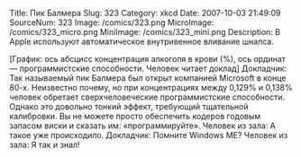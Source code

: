 Title: Пик Балмера 
Slug: 323 
Category: xkcd 
Date: 2007-10-03 21:49:09 
SourceNum: 323 
Image: /comics/323.png 
MicroImage: /comics/323_micro.png 
MiniImage: /comics/323_mini.png 
Description: В Apple используют автоматическое внутривенное вливание шнапса. 

[График: ось абсцисс концентрация алкоголя в крови (%), ось ординат — программистские способности. Человек читает доклад]
Докладчик: Так называемый пик Балмера был открыт компанией Microsoft в конце 80-х. Неизвестно почему, но при концентрациях между 0,129% и 0,138% человек обретает сверхчеловеческие программистские способности. Однако это довольно тонкий эффект, требующий тщательной калибровки. Вы не можете просто обеспечить кодеров годовым запасом виски и сказать им: «программируйте».
Человек из зала: А такое уже происходило.
Докладчик: Помните Windows ME?
Человек из зала: Я так и знал!